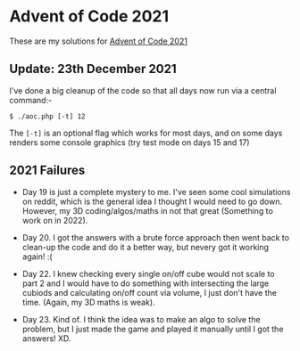# Advent of Code 2021
These are my solutions for [Advent of Code 2021](https://adventofcode.com/)

## Update: 23th December 2021

I've done a big cleanup of the code so that all days now run via a central command:-

```
$ ./aoc.php [-t] 12
```

The `[-t]` is an optional flag which works for most days, and on some days renders some console graphics (try test mode on days 15 and 17)


## 2021 Failures

 - Day 19 is just a complete mystery to me. I've seen some cool simulations on reddit, which is the general idea I thought I would need to go down. However, my 3D coding/algos/maths in not that great (Something to work on in 2022).

 - Day 20. I got the answers with a brute force approach then went back to clean-up the code and do it a better way, but nevery got it working again! :(

 - Day 22. I knew checking every single on/off cube would not scale to part 2 and I would have to do something with intersecting the large cubiods and calculating on/off count via volume, I just don't have the time. (Again, my 3D maths is weak).

 - Day 23. Kind of. I think the idea was to make an algo to solve the problem, but I just made the game and played it manually until I got the answers! XD.